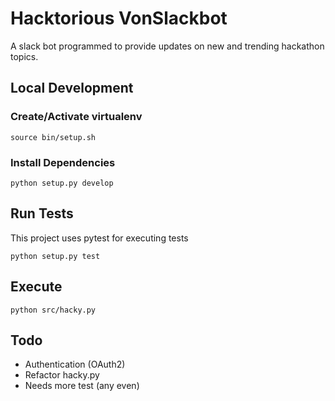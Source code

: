 # Hacktorious VonSlackbot

A slack bot programmed to provide updates on new and trending hackathon topics.

## Local Development

### Create/Activate virtualenv

`source bin/setup.sh`

### Install Dependencies

`python setup.py develop`

## Run Tests

This project uses pytest for executing tests

`python setup.py test`

## Execute

`python src/hacky.py`

## Todo

- Authentication (OAuth2)
- Refactor hacky.py
- Needs more test (any even)
